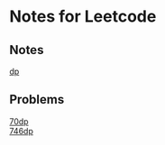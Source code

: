 # Notes for Leetcode


## Notes
[dp](./notes/dp.md)

## Problems
[70dp](./problems/70dp.md)<br>
[746dp](./problems/746dp.md)
